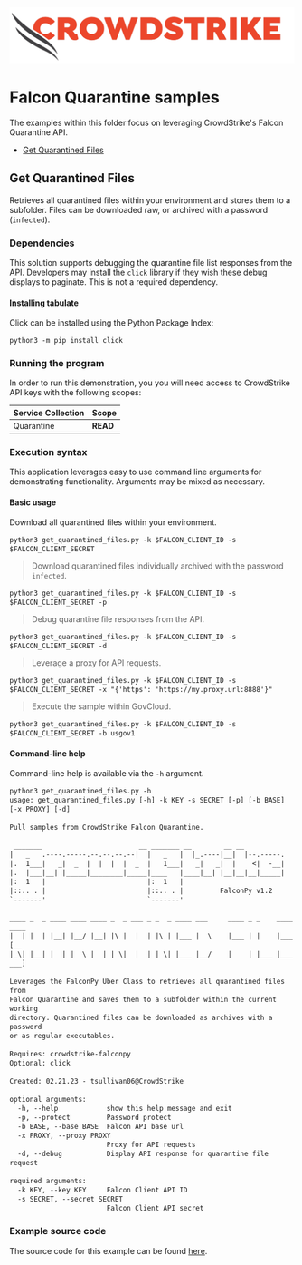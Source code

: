 ![CrowdStrike Falcon](https://raw.githubusercontent.com/CrowdStrike/falconpy/main/docs/asset/cs-logo.png)

# Falcon Quarantine samples
The examples within this folder focus on leveraging CrowdStrike's Falcon Quarantine API.

- [Get Quarantined Files](#get-quarantine-files)

## Get Quarantined Files
Retrieves all quarantined files within your environment and stores them to a subfolder.
Files can be downloaded raw, or archived with a password (`infected`).

### Dependencies
This solution supports debugging the quarantine file list responses from the API.
Developers may install the `click` library if they wish these debug displays to paginate.
This is not a required dependency.

#### Installing tabulate
Click can be installed using the Python Package Index:

```shell
python3 -m pip install click
```

### Running the program
In order to run this demonstration, you you will need access to CrowdStrike API keys with the following scopes:

| Service Collection | Scope |
| :---- | :---- |
| Quarantine | __READ__ |


### Execution syntax
This application leverages easy to use command line arguments for demonstrating functionality.
Arguments may be mixed as necessary.

#### Basic usage
Download all quarantined files within your environment.

```shell
python3 get_quarantined_files.py -k $FALCON_CLIENT_ID -s $FALCON_CLIENT_SECRET
```

> Download quarantined files individually archived with the password `infected`.

```shell
python3 get_quarantined_files.py -k $FALCON_CLIENT_ID -s $FALCON_CLIENT_SECRET -p
```

> Debug quarantine file responses from the API.

```shell
python3 get_quarantined_files.py -k $FALCON_CLIENT_ID -s $FALCON_CLIENT_SECRET -d
```

> Leverage a proxy for API requests.

```shell
python3 get_quarantined_files.py -k $FALCON_CLIENT_ID -s $FALCON_CLIENT_SECRET -x "{'https': 'https://my.proxy.url:8888'}"
```

> Execute the sample within GovCloud.

```shell
python3 get_quarantined_files.py -k $FALCON_CLIENT_ID -s $FALCON_CLIENT_SECRET -b usgov1
```

#### Command-line help
Command-line help is available via the `-h` argument.

```shell
python3 get_quarantined_files.py -h
usage: get_quarantined_files.py [-h] -k KEY -s SECRET [-p] [-b BASE] [-x PROXY] [-d]

Pull samples from CrowdStrike Falcon Quarantine.

 _______                        __ _______ __        __ __
|   _   .----.-----.--.--.--.--|  |   _   |  |_.----|__|  |--.-----.
|.  1___|   _|  _  |  |  |  |  _  |   1___|   _|   _|  |    <|  -__|
|.  |___|__| |_____|________|_____|____   |____|__| |__|__|__|_____|
|:  1   |                         |:  1   |
|::.. . |                         |::.. . |         FalconPy v1.2
`-------'                         `-------'

____ _  _ ____ ____ ____ _  _ ___ _ _  _ ____ ___     ____ _ _    ____ ____
|  | |  | |__| |__/ |__| |\ |  |  | |\ | |___ |  \    |___ | |    |___ [__
|_\| |__| |  | |  \ |  | | \|  |  | | \| |___ |__/    |    | |___ |___ ___]

Leverages the FalconPy Uber Class to retrieves all quarantined files from
Falcon Quarantine and saves them to a subfolder within the current working
directory. Quarantined files can be downloaded as archives with a password
or as regular executables.

Requires: crowdstrike-falconpy
Optional: click

Created: 02.21.23 - tsullivan06@CrowdStrike

optional arguments:
  -h, --help            show this help message and exit
  -p, --protect         Password protect
  -b BASE, --base BASE  Falcon API base url
  -x PROXY, --proxy PROXY
                        Proxy for API requests
  -d, --debug           Display API response for quarantine file request

required arguments:
  -k KEY, --key KEY     Falcon Client API ID
  -s SECRET, --secret SECRET
                        Falcon Client API secret
```

### Example source code
The source code for this example can be found [here](get_quarantined_files.py).

